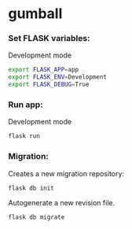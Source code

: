 # gumball 

### Set FLASK variables:
Development mode
```sh
export FLASK_APP=app
export FLASK_ENV=Development
export FLASK_DEBUG=True
```

### Run app:
Development mode

```sh
flask run
```

### Migration:
Creates a new migration repository:
```sh 
flask db init
```
Autogenerate a new revision file.
```sh
flask db migrate 
```